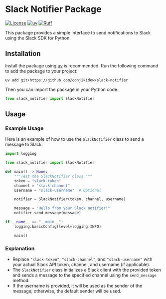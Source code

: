# Slack Notifier Package

[![License](https://img.shields.io/badge/license-MIT-blue.svg?style=flat)](LICENSE)
[![uv](https://img.shields.io/endpoint?url=https://raw.githubusercontent.com/astral-sh/uv/main/assets/badge/v0.json)](https://github.com/astral-sh/uv)
[![Ruff](https://img.shields.io/endpoint?url=https://raw.githubusercontent.com/astral-sh/ruff/main/assets/badge/v2.json)](https://github.com/astral-sh/ruff)

This package provides a simple interface to send notifications to Slack using the Slack SDK for Python.

## Installation

Install the package using [uv](https://github.com/astral-sh/uv) is recommended.
Run the following command to add the package to your project:

```console
uv add git+https://github.com/conjikidow/slack-notifier
```

Then you can import the package in your Python code:

```python
from slack_notifier import SlackNotifier
```

## Usage

### Example Usage

Here is an example of how to use the `SlackNotifier` class to send a message to Slack:

```python
import logging

from slack_notifier import SlackNotifier

def main() -> None:
    """Test the SlackNotifier class."""
    token = "slack-token"
    channel = "slack-channel"
    username = "slack-username"  # Optional

    notifier = SlackNotifier(token, channel, username)

    message = "Hello from your Slack notifier!"
    notifier.send_message(message)

if __name__ == "__main__":
    logging.basicConfig(level=logging.INFO)

    main()
```

### Explanation

- Replace `"slack-token"`, `"slack-channel"`, and `"slack-username"` with your actual Slack API token, channel, and username (if applicable).
- The `SlackNotifier` class initializes a Slack client with the provided token and sends a message to the specified channel using the `send_message` method.
- If the username is provided, it will be used as the sender of the message; otherwise, the default sender will be used.
